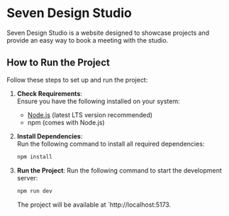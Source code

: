 # Seven Design Studio

Seven Design Studio is a website designed to showcase projects and provide an easy way to book a meeting with the studio.

## How to Run the Project

Follow these steps to set up and run the project:

1. **Check Requirements**:  
   Ensure you have the following installed on your system:

   - [Node.js](https://nodejs.org/) (latest LTS version recommended)
   - npm (comes with Node.js)

2. **Install Dependencies**:  
   Run the following command to install all required dependencies:

   ```bash
   npm install

   ```

3. **Run the Project**:
   Run the following command to start the development server:

   ```bash
   npm run dev
   ```

   The project will be available at `http://localhost:5173.
